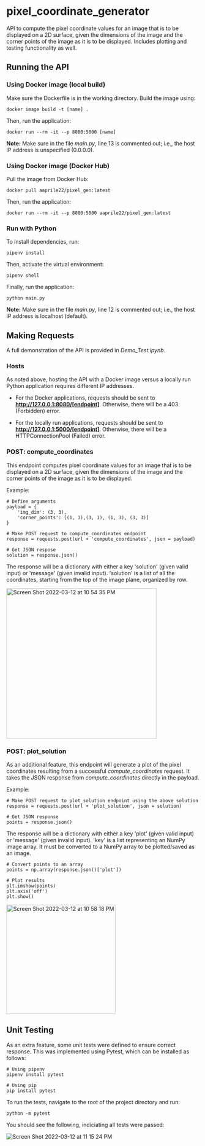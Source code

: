 # pixel_coordinate_generator
API to compute the pixel coordinate values for an image that is to be displayed on a 2D surface, given the dimensions of the image and the corner points of the image as it is to be displayed. Includes plotting and testing functionality as well.

## Running the API
### Using Docker image (local build)
Make sure the Dockerfile is in the working directory. Build the image using: 

```
docker image build -t [name] .
```

Then, run the application:

```
docker run --rm -it --p 8080:5000 [name]
```

**Note:** Make sure in the file _main.py_, line 13 is commented out; i.e., the host IP address is unspecified (0.0.0.0). 

### Using Docker image (Docker Hub)
Pull the image from Docker Hub:

```
docker pull aaprile22/pixel_gen:latest
```

Then, run the application:
```
docker run --rm -it --p 8080:5000 aaprile22/pixel_gen:latest
```

### Run with Python
To install dependencies, run:

```
pipenv install
```

Then, activate the virtual environment:

```
pipenv shell
```

Finally, run the application:

```
python main.py
```

**Note:** Make sure in the file _main.py_, line 12 is commented out; i.e., the host IP address is localhost (default). 

## Making Requests
A full demonstration of the API is provided in _Demo_Test.ipynb_.

### Hosts
As noted above, hosting the API with a Docker image versus a locally run Python application requires different IP addresses. 

* For the Docker applications, requests should be sent to **http://127.0.0.1:8080/[endpoint]**. Otherwise, there will be a 403 (Forbidden) error.

* For the locally run applications, requests should be sent to **http://127.0.0.1:5000/[endpoint]**. Otherwise, there will be a HTTPConnectionPool (Failed) error.


### POST: compute_coordinates
This endpoint computes pixel coordinate values for an image that is to be displayed on a 2D surface, given the dimensions of the image and the corner points of the image as it is to be displayed.

Example:

```
# Define arguments
payload = {
    'img_dim': (3, 3),
    'corner_points': [(1, 1),(3, 1), (1, 3), (3, 3)]
}

# Make POST request to compute_coordinates endpoint
response = requests.post(url + 'compute_coordinates', json = payload)

# Get JSON respose
solution = response.json()
```

The response will be a dictionary with either a key 'solution' (given valid input) or 'message' (given invalid input). 'solution' is a list of all the coordinates, starting from the top of the image plane, organized by row.

<img width="392" alt="Screen Shot 2022-03-12 at 10 54 35 PM" src="https://user-images.githubusercontent.com/49654275/158044392-64886299-487c-4b2c-a59f-d47dd23d05e6.png">

### POST: plot_solution
As an additional feature, this endpoint will generate a plot of the pixel coordinates resulting from a successful _compute_coordinates_ request. It takes the JSON response from _compute_coordinates_ directly in the payload.

Example:

```
# Make POST request to plot_solution endpoint using the above solution
response = requests.post(url + 'plot_solution', json = solution)

# Get JSON response
points = response.json()
```

The response will be a dictionary with either a key 'plot' (given valid input) or 'message' (given invalid input). 'key' is a list representing an NumPy image array. It must be converted to a NumPy array to be plotted/saved as an image.

```
# Convert points to an array
points = np.array(response.json()['plot'])

# Plot results
plt.imshow(points)
plt.axis('off')
plt.show()
```


<img width="285" alt="Screen Shot 2022-03-12 at 10 58 18 PM" src="https://user-images.githubusercontent.com/49654275/158044446-7ef9902c-8d18-43fe-b793-1c24ef06671a.png">

## Unit Testing
As an extra feature, some unit tests were defined to ensure correct response. This was implemented using Pytest, which can be installed as follows:

```
# Using pipenv
pipenv install pytest

# Using pip
pip install pytest
```

To run the tests, navigate to the root of the project directory and run:

```
python -m pytest
```

You should see the following, indiciating all tests were passed:

![Screen Shot 2022-03-12 at 11 15 24 PM](https://user-images.githubusercontent.com/49654275/158044812-cad7d968-9322-47e2-abdf-1565ee889ee5.png)




